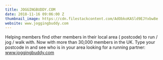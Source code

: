 ```yaml
---
title: JOGGINGBUDDY.COM
date: 2018-11-16 09:06:00 Z
thumbnail_image: https://cdn.filestackcontent.com/AdObkoKASld9EJYxbw8e
website: www.joggingbuddy.com
---
```


Helping members find other members in their local area ( postcode) to run / jog / walk with.  Now with more than 30,000 members in the UK.  Type your postcode in and see who is in your area looking for a running partner: www.joggingbuddy.com 
